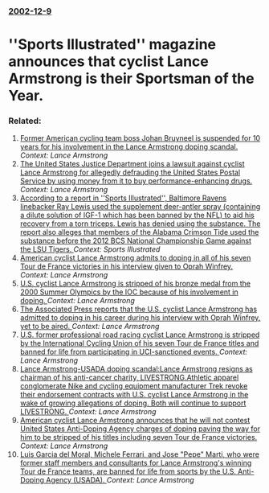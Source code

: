 ### [2002-12-9](/news/2002/12/9/index.md)

# ''Sports Illustrated'' magazine announces that cyclist Lance Armstrong is their Sportsman of the Year.




### Related:

1. [Former American cycling team boss Johan Bruyneel is suspended for 10 years for his involvement in the Lance Armstrong doping scandal. ](/news/2014/04/22/former-american-cycling-team-boss-johan-bruyneel-is-suspended-for-10-years-for-his-involvement-in-the-lance-armstrong-doping-scandal.md) _Context: Lance Armstrong_
2. [The United States Justice Department joins a lawsuit against cyclist Lance Armstrong for allegedly defrauding the United States Postal Service by using money from it to buy performance-enhancing drugs. ](/news/2013/02/22/the-united-states-justice-department-joins-a-lawsuit-against-cyclist-lance-armstrong-for-allegedly-defrauding-the-united-states-postal-servi.md) _Context: Lance Armstrong_
3. [According to a report in ''Sports Illustrated'', Baltimore Ravens linebacker Ray Lewis used the supplement deer-antler spray (containing a dilute solution of IGF-1 which has been banned by the NFL) to aid his recovery from a torn triceps. Lewis has denied using the substance. The report also alleges that members of the Alabama Crimson Tide used the substance before the 2012 BCS National Championship Game against the LSU Tigers. ](/news/2013/01/29/according-to-a-report-in-sports-illustrated-baltimore-ravens-linebacker-ray-lewis-used-the-supplement-deer-antler-spray-containing-a-d.md) _Context: Sports Illustrated_
4. [American cyclist Lance Armstrong admits to doping in all of his seven Tour de France victories in his interview given to Oprah Winfrey. ](/news/2013/01/18/american-cyclist-lance-armstrong-admits-to-doping-in-all-of-his-seven-tour-de-france-victories-in-his-interview-given-to-oprah-winfrey.md) _Context: Lance Armstrong_
5. [U.S. cyclist Lance Armstrong is stripped of his bronze medal from the 2000 Summer Olympics by the IOC because of his involvement in doping. ](/news/2013/01/17/u-s-cyclist-lance-armstrong-is-stripped-of-his-bronze-medal-from-the-2000-summer-olympics-by-the-ioc-because-of-his-involvement-in-doping.md) _Context: Lance Armstrong_
6. [The Associated Press reports that the U.S. cyclist Lance Armstrong has admitted to doping in his career during his interview with Oprah Winfrey, yet to be aired. ](/news/2013/01/15/the-associated-press-reports-that-the-u-s-cyclist-lance-armstrong-has-admitted-to-doping-in-his-career-during-his-interview-with-oprah-winf.md) _Context: Lance Armstrong_
7. [U.S. former professional road racing cyclist Lance Armstrong is stripped by the International Cycling Union of his seven Tour de France titles and banned for life from participating in UCI-sanctioned events. ](/news/2012/10/22/u-s-former-professional-road-racing-cyclist-lance-armstrong-is-stripped-by-the-international-cycling-union-of-his-seven-tour-de-france-titl.md) _Context: Lance Armstrong_
8. [Lance Armstrong-USADA doping scandal:Lance Armstrong resigns as chairman of his anti-cancer charity, LIVESTRONG.Athletic apparel conglomerate Nike and cycling equipment manufacturer Trek revoke their endorsement contracts with U.S. cyclist Lance Armstrong in the wake of growing allegations of doping. Both will continue to support LIVESTRONG. ](/news/2012/10/17/lance-armstrong-usada-doping-scandal-plance-armstrong-resigns-as-chairman-of-his-anti-cancer-charity-livestrong-pathletic-apparel-conglomer.md) _Context: Lance Armstrong_
9. [American cyclist Lance Armstrong announces that he will not contest United States Anti-Doping Agency charges of doping paving the way for him to be stripped of his titles including seven Tour de France victories. ](/news/2012/08/23/american-cyclist-lance-armstrong-announces-that-he-will-not-contest-united-states-anti-doping-agency-charges-of-doping-paving-the-way-for-hi.md) _Context: Lance Armstrong_
10. [Luis Garcia del Moral, Michele Ferrari, and Jose "Pepe" Marti, who were former staff members and consultants for Lance Armstrong's winning Tour de France teams, are banned for life from sports by the U.S. Anti-Doping Agency (USADA). ](/news/2012/07/10/luis-garcia-del-moral-michele-ferrari-and-jose-pepe-marti-who-were-former-staff-members-and-consultants-for-lance-armstrong-s-winning-t.md) _Context: Lance Armstrong_

